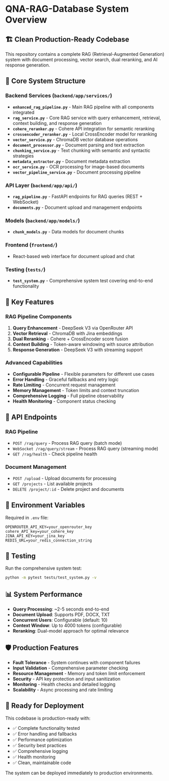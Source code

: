 # QNA-RAG-Database System Overview

## 🏗️ Clean Production-Ready Codebase

This repository contains a complete RAG (Retrieval-Augmented Generation) system with document processing, vector search, dual reranking, and AI response generation.

## 📁 Core System Structure

### Backend Services (`backend/app/services/`)
- **`enhanced_rag_pipeline.py`** - Main RAG pipeline with all components integrated
- **`rag_service.py`** - Core RAG service with query enhancement, retrieval, context building, and response generation
- **`cohere_reranker.py`** - Cohere API integration for semantic reranking
- **`crossencoder_reranker.py`** - Local CrossEncoder model for reranking
- **`vector_service.py`** - ChromaDB vector database operations
- **`document_processor.py`** - Document parsing and text extraction
- **`chunking_service.py`** - Text chunking with semantic and syntactic strategies
- **`metadata_extractor.py`** - Document metadata extraction
- **`ocr_service.py`** - OCR processing for image-based documents
- **`vector_pipeline_service.py`** - Document processing pipeline

### API Layer (`backend/app/api/`)
- **`rag_pipeline.py`** - FastAPI endpoints for RAG queries (REST + WebSocket)
- **`documents.py`** - Document upload and management endpoints

### Models (`backend/app/models/`)
- **`chunk_models.py`** - Data models for document chunks

### Frontend (`frontend/`)
- React-based web interface for document upload and chat

### Testing (`tests/`)
- **`test_system.py`** - Comprehensive system test covering end-to-end functionality

## 🔧 Key Features

### RAG Pipeline Components
1. **Query Enhancement** - DeepSeek V3 via OpenRouter API
2. **Vector Retrieval** - ChromaDB with Jina embeddings
3. **Dual Reranking** - Cohere + CrossEncoder score fusion
4. **Context Building** - Token-aware windowing with source attribution
5. **Response Generation** - DeepSeek V3 with streaming support

### Advanced Capabilities
- **Configurable Pipeline** - Flexible parameters for different use cases
- **Error Handling** - Graceful fallbacks and retry logic
- **Rate Limiting** - Concurrent request management
- **Memory Management** - Token limits and context truncation
- **Comprehensive Logging** - Full pipeline observability
- **Health Monitoring** - Component status checking

## 🚀 API Endpoints

### RAG Pipeline
- `POST /rag/query` - Process RAG query (batch mode)
- `WebSocket /rag/query/stream` - Process RAG query (streaming mode)
- `GET /rag/health` - Check pipeline health

### Document Management
- `POST /upload` - Upload documents for processing
- `GET /projects` - List available projects
- `DELETE /project/:id` - Delete project and documents

## 🔑 Environment Variables

Required in `.env` file:
```
OPENROUTER_API_KEY=your_openrouter_key
cohere_API_key=your_cohere_key
JINA_API_KEY=your_jina_key
REDIS_URL=your_redis_connection_string
```

## 🧪 Testing

Run the comprehensive system test:
```bash
python -m pytest tests/test_system.py -v
```

## 📊 System Performance

- **Query Processing**: ~2-5 seconds end-to-end
- **Document Upload**: Supports PDF, DOCX, TXT
- **Concurrent Users**: Configurable (default: 10)
- **Context Window**: Up to 4000 tokens (configurable)
- **Reranking**: Dual-model approach for optimal relevance

## 🛡️ Production Features

- **Fault Tolerance** - System continues with component failures
- **Input Validation** - Comprehensive parameter checking
- **Resource Management** - Memory and token limit enforcement
- **Security** - API key protection and input sanitization
- **Monitoring** - Health checks and detailed logging
- **Scalability** - Async processing and rate limiting

## 🎯 Ready for Deployment

This codebase is production-ready with:
- ✅ Complete functionality tested
- ✅ Error handling and fallbacks
- ✅ Performance optimization
- ✅ Security best practices
- ✅ Comprehensive logging
- ✅ Health monitoring
- ✅ Clean, maintainable code

The system can be deployed immediately to production environments.